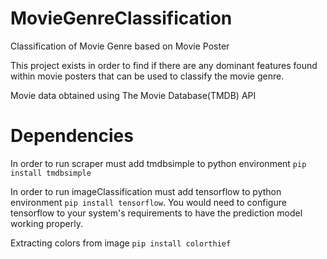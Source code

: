 # MovieGenreClassification

Classification of Movie Genre based on Movie Poster

This project exists in order to find if there are any dominant features found within movie posters that can be used to classify the movie genre.

Movie data obtained using The Movie Database(TMDB) API 

# Dependencies
In order to run scraper must add tmdbsimple to python environment
`pip install tmdbsimple`

In order to run imageClassification must add tensorflow to python environment `pip install tensorflow`.
You would need to configure tensorflow to your system's requirements to have the prediction model working properly.

Extracting colors from image
`pip install colorthief`
